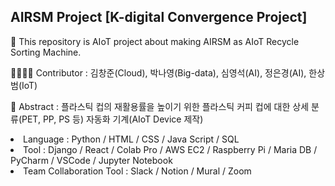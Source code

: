 ## AIRSM Project [K-digital Convergence Project]
<p>
🥇 This repository is AIoT project about making AIRSM as AIoT Recycle Sorting Machine.
<p>
👨‍👩‍👧‍👧 Contributor : 김창준(Cloud), 박나영(Big-data), 심영석(AI), 정은경(AI), 한상범(IoT)
<p>
📑 Abstract : 플라스틱 컵의 재활용률을 높이기 위한 플라스틱 커피 컵에 대한 상세 분류(PET, PP, PS 등) 자동화 기계(AIoT Device 제작) 
<p>
<li>
  Language : Python / HTML / CSS / Java Script / SQL
<li>
  Tool : Django / React / Colab Pro / AWS EC2 / Raspberry Pi / Maria DB / PyCharm / VSCode / Jupyter Notebook
<li>
  Team Collaboration Tool : Slack / Notion / Mural / Zoom




